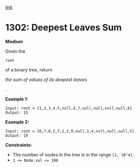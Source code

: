 [link](https://leetcode.com/problems/deepest-leaves-sum/description/)

# 1302: Deepest Leaves Sum

**Medium**

Given the

`root`

of a binary tree, return

_the sum of values of its deepest leaves_

.

**Example 1:**

```
Input: root = [1,2,3,4,5,null,6,7,null,null,null,null,8]
Output: 15
```

**Example 2:**

```
Input: root = [6,7,8,2,7,1,3,9,null,1,4,null,null,null,5]
Output: 19
```

**Constraints:**

- The number of nodes in the tree is in the range `[1, 10^4]` .
- `1 <= Node.val <= 100`
